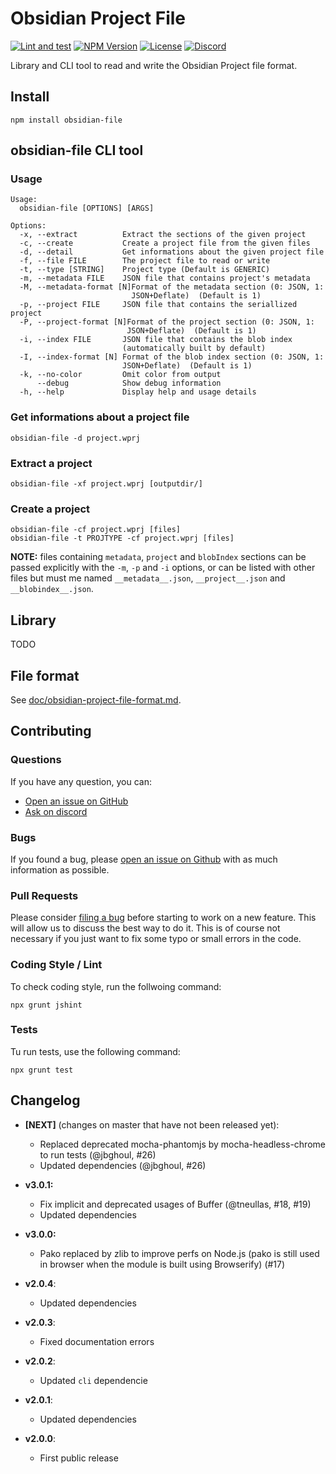 # Obsidian Project File

[![Lint and test](https://github.com/wanadev/obsidian-file/actions/workflows/tests.yml/badge.svg)](https://github.com/wanadev/obsidian-file/actions/workflows/tests.yml)
[![NPM Version](http://img.shields.io/npm/v/obsidian-file.svg?style=flat)](https://www.npmjs.com/package/obsidian-file)
[![License](http://img.shields.io/npm/l/obsidian-file.svg?style=flat)](https://github.com/wanadev/obsidian-file/blob/master/LICENSE)
[![Discord](https://img.shields.io/badge/chat-Discord-8c9eff?logo=discord&logoColor=ffffff)](https://discord.gg/BmUkEdMuFp)


Library and CLI tool to read and write the Obsidian Project file format.


## Install

    npm install obsidian-file


## obsidian-file CLI tool

### Usage

    Usage:
      obsidian-file [OPTIONS] [ARGS]

    Options:
      -x, --extract          Extract the sections of the given project
      -c, --create           Create a project file from the given files
      -d, --detail           Get informations about the given project file
      -f, --file FILE        The project file to read or write
      -t, --type [STRING]    Project type (Default is GENERIC)
      -m, --metadata FILE    JSON file that contains project's metadata
      -M, --metadata-format [N]Format of the metadata section (0: JSON, 1:
                               JSON+Deflate)  (Default is 1)
      -p, --project FILE     JSON file that contains the seriallized project
      -P, --project-format [N]Format of the project section (0: JSON, 1:
                              JSON+Deflate)  (Default is 1)
      -i, --index FILE       JSON file that contains the blob index
                             (automatically built by default)
      -I, --index-format [N] Format of the blob index section (0: JSON, 1:
                             JSON+Deflate)  (Default is 1)
      -k, --no-color         Omit color from output
          --debug            Show debug information
      -h, --help             Display help and usage details


### Get informations about a project file

    obsidian-file -d project.wprj

### Extract a project

    obsidian-file -xf project.wprj [outputdir/]

### Create a project

    obsidian-file -cf project.wprj [files]
    obsidian-file -t PROJTYPE -cf project.wprj [files]

__NOTE:__ files containing `metadata`, `project` and `blobIndex` sections can
be passed explicitly with the `-m`, `-p` and `-i` options, or can be listed
with other files but must me named `__metadata__.json`, `__project__.json` and
`__blobindex__.json`.


## Library

TODO


## File format

See [doc/obsidian-project-file-format.md](./doc/obsidian-project-file-format.md).


## Contributing

### Questions

If you have any question, you can:

* [Open an issue on GitHub][gh-issue]
* [Ask on discord][discord]

### Bugs

If you found a bug, please [open an issue on Github][gh-issue] with as much information as possible.

### Pull Requests

Please consider [filing a bug][gh-issue] before starting to work on a new feature. This will allow us to discuss the best way to do it. This is of course not necessary if you just want to fix some typo or small errors in the code.

### Coding Style / Lint

To check coding style, run the follwoing command:

    npx grunt jshint

### Tests

Tu run tests, use the following command:

    npx grunt test


[gh-issue]: https://github.com/wanadev/obsidian-file/issues
[discord]: https://discord.gg/BmUkEdMuFp



## Changelog

* **[NEXT]** (changes on master that have not been released yet):

  * Replaced deprecated mocha-phantomjs by mocha-headless-chrome to run tests (@jbghoul, #26)
  * Updated dependencies (@jbghoul, #26)

* **v3.0.1:**

  * Fix implicit and deprecated usages of Buffer (@tneullas, #18, #19)
  * Updated dependencies

* **v3.0.0:**

  * Pako replaced by zlib to improve perfs on Node.js (pako is still used in browser when the module is built using Browserify) (#17)

* **v2.0.4**:

  * Updated dependencies

* **v2.0.3**:

  * Fixed documentation errors

* **v2.0.2**:

  * Updated `cli` dependencie

* **v2.0.1**:

  * Updated dependencies

* **v2.0.0**:

  * First public release
